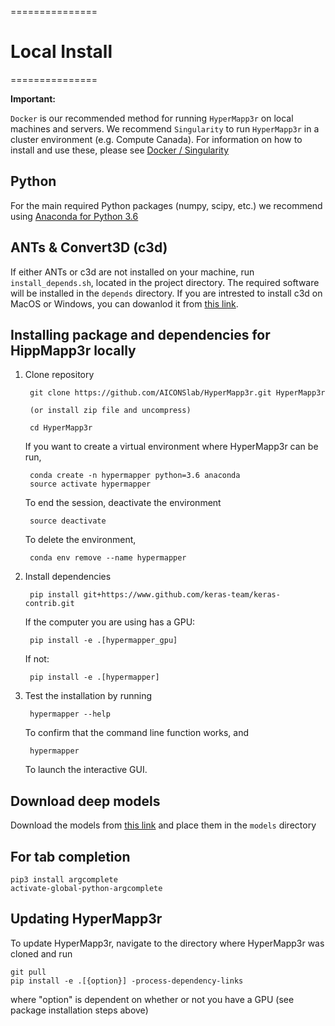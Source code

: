 ===============
# Local Install
=============== 

**Important:**

   `Docker` is our recommended method for running `HyperMapp3r` 
   on local machines and servers. We recommend `Singularity` to run 
   `HyperMapp3r` in a cluster environment (e.g. Compute Canada).
   For information on how to install and use these, please see [Docker / Singularity](https://hypermapp3r.readthedocs.io/en/latest/docker.html)

## Python
For the main required Python packages (numpy, scipy, etc.) we recommend using
[Anaconda for Python 3.6](https://www.continuum.io/downloads)


## ANTs & Convert3D (c3d)

If either ANTs or c3d are not installed on your machine, run `install_depends.sh`, located in the project directory. The required software will be installed in the `depends` directory.  If you are intrested to install c3d on MacOS or Windows, you can dowanlod it from [this link](http://www.itksnap.org/pmwiki/pmwiki.php?n=Downloads.C3D).

## Installing package and dependencies for HippMapp3r locally

1. Clone repository

        git clone https://github.com/AICONSlab/HyperMapp3r.git HyperMapp3r

        (or install zip file and uncompress)

        cd HyperMapp3r

    If you want to create a virtual environment where HyperMapp3r can be run,

        conda create -n hypermapper python=3.6 anaconda
        source activate hypermapper
    
    To end the session, deactivate the environment
    
        source deactivate
    
    To delete the environment,
    
        conda env remove --name hypermapper

2. Install dependencies
    
        pip install git+https://www.github.com/keras-team/keras-contrib.git
    
    If the computer you are using has a GPU:
        
        pip install -e .[hypermapper_gpu]

    If not:
    
        pip install -e .[hypermapper]

3. Test the installation by running

        hypermapper --help
        
   To confirm that the command line function works, and
   
        hypermapper
        
   To launch the interactive GUI.

## Download deep models

Download the models from [this link](https://drive.google.com/drive/folders/1QS3t01jMSJq6zAfjMDu1AzufplGjLODR) and place them in the `models` directory

## For tab completion
    pip3 install argcomplete
    activate-global-python-argcomplete

## Updating HyperMapp3r
To update HyperMapp3r, navigate to the directory where HyperMapp3r was cloned and run

    git pull
    pip install -e .[{option}] -process-dependency-links
    
where "option" is dependent on whether or not you have a GPU (see package installation steps above)
